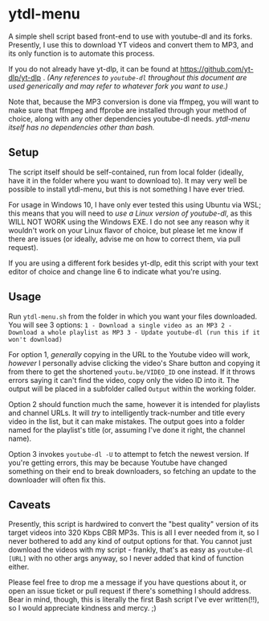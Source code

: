 # ytdl-menu
A simple shell script based front-end to use with youtube-dl and its forks. Presently, I use this to download YT videos and convert them to MP3, and its only function is to automate this process.

If you do not already have yt-dlp, it can be found at https://github.com/yt-dlp/yt-dlp . _(Any references to `youtube-dl` throughout this document are used generically and may refer to whatever fork you want to use.)_

Note that, because the MP3 conversion is done via ffmpeg, you will want to make sure that ffmpeg and ffprobe are installed through your method of choice, along with any other dependencies youtube-dl needs. _ytdl-menu itself has no dependencies other than bash._

## Setup
The script itself should be self-contained, run from local folder (ideally, have it in the folder where you want to download to). It may very well be possible to install ytdl-menu, but this is not something I have ever tried.

For usage in Windows 10, I have only ever tested this using Ubuntu via WSL; this means that you will need to _use a Linux version of youtube-dl_, as this WILL NOT WORK using the Windows EXE. I do not see any reason why it wouldn't work on your Linux flavor of choice, but please let me know if there are issues (or ideally, advise me on how to correct them, via pull request).

If you are using a different fork besides yt-dlp, edit this script with your text editor of choice and change line 6 to indicate what you're using.

## Usage
Run `ytdl-menu.sh` from the folder in which you want your files downloaded. You will see 3 options:
`1 - Download a single video as an MP3
2 - Download a whole playlist as MP3
3 - Update youtube-dl (run this if it won't download)`

For option 1, _generally_ copying in the URL to the Youtube video will work, _however_ I personally advise clicking the video's Share button and copying it from there to get the shortened `youtu.be/VIDEO_ID` one instead. If it throws errors saying it can't find the video, copy only the video ID into it. The output will be placed in a subfolder called `Output` within the working folder.

Option 2 should function much the same, however it is intended for playlists and channel URLs. It will _try_ to intelligently track-number and title every video in the list, but it can make mistakes. The output goes into a folder named for the playlist's title (or, assuming I've done it right, the channel name).

Option 3 invokes `youtube-dl -U` to attempt to fetch the newest version. If you're getting errors, this may be because Youtube have changed something on their end to break downloaders, so fetching an update to the downloader will often fix this.

## Caveats
Presently, this script is hardwired to convert the "best quality" version of its target videos into 320 Kbps CBR MP3s. This is all I ever needed from it, so I never bothered to add any kind of output options for that. You cannot just download the videos with my script - frankly, that's as easy as `youtube-dl [URL]` with no other args anyway, so I never added that kind of function either.

Please feel free to drop me a message if you have questions about it, or open an issue ticket or pull request if there's something I should address. Bear in mind, though, this is literally the first Bash script I've ever written(!!), so I would appreciate kindness and mercy. ;)
